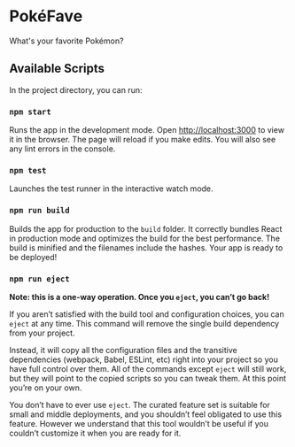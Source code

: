 # PokéFave

What's your favorite Pokémon?

## Available Scripts

In the project directory, you can run:

### `npm start`

Runs the app in the development mode. Open 
[http://localhost:3000](http://localhost:3000) to view it in the browser.
The page will reload if you make edits. You 
will also see any lint errors in the console.

### `npm test`

Launches the test runner in the interactive watch mode.

### `npm run build`

Builds the app for production to the `build` 
folder. It correctly bundles React in production mode 
and optimizes the build for the best performance. The build is minified and the filenames 
include the hashes. Your app is ready to be deployed!

### `npm run eject`

**Note: this is a one-way operation. Once you `eject`, you can’t go back!**

If you aren’t satisfied with the build tool and configuration choices, you can `eject` at any time. This command will remove the single build dependency from your project.

Instead, it will copy all the configuration files and the transitive dependencies (webpack, Babel, ESLint, etc) right into your project so you have full control over them. All of the commands except `eject` will still work, but they will point to the copied scripts so you can tweak them. At this point you’re on your own.

You don’t have to ever use `eject`. The curated feature set is suitable for small and middle deployments, and you shouldn’t feel obligated to use this feature. However we understand that this tool wouldn’t be useful if you couldn’t customize it when you are ready for it.
